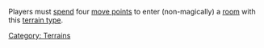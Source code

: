 Players must [spend](Movement_Costs "wikilink") four [move
points](Move_Points "wikilink") to enter (non-magically) a
[room](:Category:_Rooms "wikilink") with this [terrain
type](:Category:_Terrains "wikilink").

[Category: Terrains](Category:_Terrains "wikilink")
